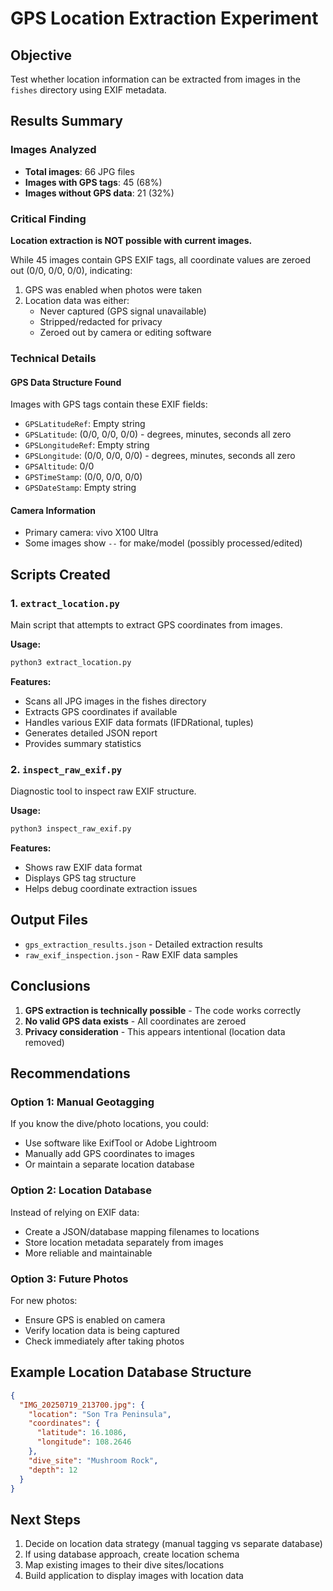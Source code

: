 # GPS Location Extraction Experiment

## Objective
Test whether location information can be extracted from images in the `fishes` directory using EXIF metadata.

## Results Summary

### Images Analyzed
- **Total images**: 66 JPG files
- **Images with GPS tags**: 45 (68%)
- **Images without GPS data**: 21 (32%)

### Critical Finding
**Location extraction is NOT possible with current images.**

While 45 images contain GPS EXIF tags, all coordinate values are zeroed out (0/0, 0/0, 0/0), indicating:
1. GPS was enabled when photos were taken
2. Location data was either:
   - Never captured (GPS signal unavailable)
   - Stripped/redacted for privacy
   - Zeroed out by camera or editing software

### Technical Details

#### GPS Data Structure Found
Images with GPS tags contain these EXIF fields:
- `GPSLatitudeRef`: Empty string
- `GPSLatitude`: (0/0, 0/0, 0/0) - degrees, minutes, seconds all zero
- `GPSLongitudeRef`: Empty string
- `GPSLongitude`: (0/0, 0/0, 0/0) - degrees, minutes, seconds all zero
- `GPSAltitude`: 0/0
- `GPSTimeStamp`: (0/0, 0/0, 0/0)
- `GPSDateStamp`: Empty string

#### Camera Information
- Primary camera: vivo X100 Ultra
- Some images show `--` for make/model (possibly processed/edited)

## Scripts Created

### 1. `extract_location.py`
Main script that attempts to extract GPS coordinates from images.

**Usage:**
```bash
python3 extract_location.py
```

**Features:**
- Scans all JPG images in the fishes directory
- Extracts GPS coordinates if available
- Handles various EXIF data formats (IFDRational, tuples)
- Generates detailed JSON report
- Provides summary statistics

### 2. `inspect_raw_exif.py`
Diagnostic tool to inspect raw EXIF structure.

**Usage:**
```bash
python3 inspect_raw_exif.py
```

**Features:**
- Shows raw EXIF data format
- Displays GPS tag structure
- Helps debug coordinate extraction issues

## Output Files

- `gps_extraction_results.json` - Detailed extraction results
- `raw_exif_inspection.json` - Raw EXIF data samples

## Conclusions

1. **GPS extraction is technically possible** - The code works correctly
2. **No valid GPS data exists** - All coordinates are zeroed
3. **Privacy consideration** - This appears intentional (location data removed)

## Recommendations

### Option 1: Manual Geotagging
If you know the dive/photo locations, you could:
- Use software like ExifTool or Adobe Lightroom
- Manually add GPS coordinates to images
- Or maintain a separate location database

### Option 2: Location Database
Instead of relying on EXIF data:
- Create a JSON/database mapping filenames to locations
- Store location metadata separately from images
- More reliable and maintainable

### Option 3: Future Photos
For new photos:
- Ensure GPS is enabled on camera
- Verify location data is being captured
- Check immediately after taking photos

## Example Location Database Structure

```json
{
  "IMG_20250719_213700.jpg": {
    "location": "Son Tra Peninsula",
    "coordinates": {
      "latitude": 16.1086,
      "longitude": 108.2646
    },
    "dive_site": "Mushroom Rock",
    "depth": 12
  }
}
```

## Next Steps

1. Decide on location data strategy (manual tagging vs separate database)
2. If using database approach, create location schema
3. Map existing images to their dive sites/locations
4. Build application to display images with location data
